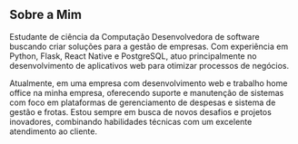 ## Sobre a Mim
Estudante de ciência da Computação
Desenvolvedora de software buscando criar soluções para a gestão de empresas. Com experiência em Python, Flask, React Native e PostgreSQL, atuo principalmente no desenvolvimento de aplicativos web para otimizar processos de negócios. 

Atualmente, em uma empresa com desenvolvimento web e trabalho home office na minha empresa, oferecendo suporte e manutenção de sistemas com foco em plataformas de gerenciamento de despesas e sistema de gestão e frotas. Estou sempre em busca de novos desafios e projetos inovadores, combinando habilidades técnicas com um excelente atendimento ao cliente.
